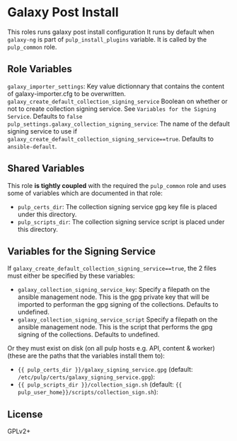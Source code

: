 # Galaxy Post Install

This roles runs galaxy post install configuration
It runs by default when `galaxy-ng` is part of `pulp_install_plugins` variable. It is called by the
`pulp_common` role.

## Role Variables

`galaxy_importer_settings`: Key value dictionnary that contains the content of galaxy-importer.cfg to be overwritten.
`galaxy_create_default_collection_signing_service` Boolean on whether or not to create collection
  signing service. See `Variables for the Signing Service`. Defaults to `false`
`pulp_settings.galaxy_collection_signing_service`: The name of the default signing service to use
  if `galaxy_create_default_collection_signing_service==true`. Defaults to `ansible-default`.

## Shared Variables

This role **is tightly coupled** with the required the `pulp_common` role and uses some of
variables which are documented in that role:

* `pulp_certs_dir`: The collection signing service gpg key file is placed under this directory.
* `pulp_scripts_dir`: The collection signing service script is placed under this directory.

## Variables for the Signing Service

If `galaxy_create_default_collection_signing_service==true`, the 2 files must either
be specified by these variables:

* `galaxy_collection_signing_service_key`:  Specify a filepath on the ansible management node.
This is the gpg private key that will be imported to performan the gpg signing of the collections.
Defaults to undefined.
* `galaxy_collection_signing_service_script` Specify a filepath on the ansible management node.
This is the script that performs the gpg signing of the collections. Defaults to undefined.

Or they must exist on disk (on all pulp hosts e.g. API, content & worker) (these are the paths that
the variables install them to):

* `{{ pulp_certs_dir }}/galaxy_signing_service.gpg` (default: `/etc/pulp/certs/galaxy_signing_service.gpg`):
* `{{ pulp_scripts_dir }}/collection_sign.sh` (default: `{{ pulp_user_home}}/scripts/collection_sign.sh`):

## License

GPLv2+
